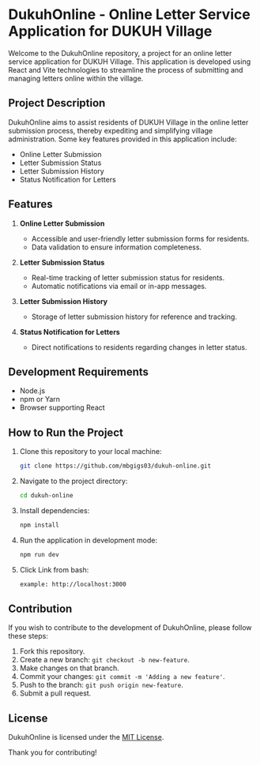 # DukuhOnline - Online Letter Service Application for DUKUH Village

Welcome to the DukuhOnline repository, a project for an online letter service application for DUKUH Village. This application is developed using React and Vite technologies to streamline the process of submitting and managing letters online within the village.

## Project Description

DukuhOnline aims to assist residents of DUKUH Village in the online letter submission process, thereby expediting and simplifying village administration. Some key features provided in this application include:

- Online Letter Submission
- Letter Submission Status
- Letter Submission History
- Status Notification for Letters

## Features

1. **Online Letter Submission**
   - Accessible and user-friendly letter submission forms for residents.
   - Data validation to ensure information completeness.

2. **Letter Submission Status**
   - Real-time tracking of letter submission status for residents.
   - Automatic notifications via email or in-app messages.

3. **Letter Submission History**
   - Storage of letter submission history for reference and tracking.

4. **Status Notification for Letters**
   - Direct notifications to residents regarding changes in letter status.

## Development Requirements

- Node.js
- npm or Yarn
- Browser supporting React

## How to Run the Project

1. Clone this repository to your local machine:
   ```bash
   git clone https://github.com/mbgigs03/dukuh-online.git
   ```

2. Navigate to the project directory:
   ```bash
   cd dukuh-online
   ```

3. Install dependencies:
   ```bash
   npm install
   ```

4. Run the application in development mode:
   ```bash
   npm run dev
   ```
   
5. Click Link from bash:
   ```bash
   example: http://localhost:3000
   ```

## Contribution

If you wish to contribute to the development of DukuhOnline, please follow these steps:

1. Fork this repository.
2. Create a new branch: `git checkout -b new-feature`.
3. Make changes on that branch.
4. Commit your changes: `git commit -m 'Adding a new feature'`.
5. Push to the branch: `git push origin new-feature`.
6. Submit a pull request.

## License

DukuhOnline is licensed under the [MIT License](LICENSE).

Thank you for contributing!
